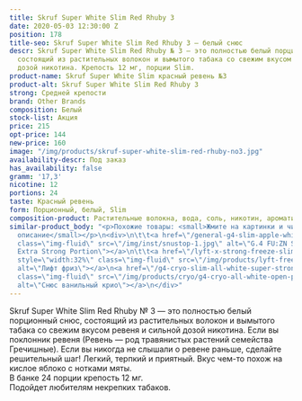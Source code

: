 ```yaml
---
title: Skruf Super White Slim Red Rhuby 3
date: 2020-05-03 12:30:00 Z
position: 178
title-seo: Skruf Super White Slim Red Rhuby 3 — белый снюс
descr: Skruf Super White Slim Red Rhuby № 3 — это полностью белый порционный снюс,
  состоящий из растительных волокон и вымытого табака со свежим вкусом ревеня и сильной
  дозой никотина. Крепость 12 мг, порции Slim.
product-name: Skruf Super White Slim красный ревень №3
product-alt: Skruf Super White Slim Red Rhuby 3
strong: Средней крепости
brand: Other Brands
composition: Белый
stock-list: Акция
price: 215
opt-price: 144
new-price: 160
image: "/img/products/skruf-super-white-slim-red-rhuby-no3.jpg"
availability-descr: Под заказ
has_availability: false
gramm: '17,3'
nicotine: 12
portions: 24
taste: Красный ревень
form: Порционный, белый, Slim
composition-product: Растительные волокна, вода, соль, никотин, ароматизатор
similar-product_body: "<p>Похожие товары: <small>Жмите на картинки и читайте полное
  описание</small></p>\n<div>\n\t\t<a href=\"/general-g4-slim-apple-white\"><img style=\"width:32%\"
  class=\"img-fluid\" src=\"/img/inst/snustop-1.jpg\" alt=\"G.4 FU:ZN Slim All White
  Extra Strong Portion\"></a>\n\t\t<a href=\"/lyft-x-strong-freeze-slim-white\"><img
  style=\"width:32%\" class=\"img-fluid\" src=\"/img/products/lyft-freeze/lyft-freeze-open.jpg\"
  alt=\"Лифт фриз\"></a>\n<a href=\"/g4-cryo-slim-all-white-super-strong\"><img style=\"width:32%\"
  class=\"img-fluid\" src=\"/img/products/cryo/g4-cryo-all-white-open-portion.jpg\"
  alt=\"Снюс ванильный крио\"></a>\n</div>"
---
```


Skruf Super White Slim Red Rhuby № 3 — это полностью белый порционный снюс, состоящий из растительных волокон и вымытого табака со свежим вкусом ревеня и сильной дозой никотина. Если вы поклонник ревеня (Ревень — род травянистых растений семейства Гречишные). Если вы никогда не слышали о ревене раньше, сделайте решительный шаг!
Легкий, терпкий и приятный. Вкус чем-то похож на кислое яблоко с нотками мяты.<br>
В банке 24 порции крепость 12 мг. <br>
Подойдет любителям некрепких табаков.